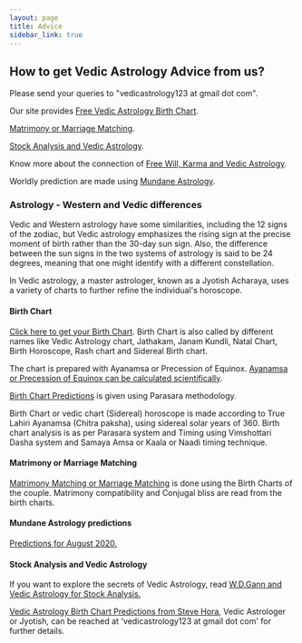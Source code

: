 ```yaml
---
layout: page
title: Advice
sidebar_link: true
---
```


## How to get Vedic Astrology Advice from us?

Please send your queries to "vedicastrology123 at gmail dot com".

Our site provides [Free Vedic Astrology Birth Chart](https://stevehora.com/calculate-your-vedic-astrology-chart/).

[Matrimony or Marriage Matching](https://stevehora.com/blog/marriage-compatibility/).

[Stock Analysis and Vedic Astrology](https://stevehora.com/blog/gann-w-d/).

Know more about the connection of [Free Will, Karma and Vedic Astrology](https://stevehora.com/blog/blog/karma-and-astrology/).

Worldly prediction are made using [Mundane Astrology](https://stevehora.com/categories/mundane-astrology).

### Astrology - Western and Vedic differences

Vedic and Western astrology have some similarities, including the 12 signs of the zodiac, but Vedic astrology emphasizes the rising sign at the precise moment of birth rather than the 30-day sun sign. Also, the difference between the sun signs in the two systems of astrology is said to be 24 degrees, meaning that one might identify with a different constellation.

In Vedic astrology, a master astrologer, known as a Jyotish Acharaya, uses a variety of charts to further refine the individual's horoscope.

#### Birth Chart

[Click here to get your Birth Chart](https://stevehora.com/calculate-your-vedic-astrology-chart/).
Birth Chart is also called by different names like Vedic Astrology chart, Jathakam, Janam Kundli, Natal Chart, Birth Horoscope, Rash chart and Sidereal Birth chart.

The chart is prepared with Ayanamsa or Precession of Equinox. [Ayanamsa or Precession of Equinox can be calculated scientifically](https://stevehora.com/blog/ayanamsa/).

[Birth Chart Predictions](https://stevehora.com/blog/birth-chart/) is given using Parasara methodology.

Birth Chart or vedic chart (Sidereal) horoscope is made according to True Lahiri Ayanamsa (Chitra paksha), using sidereal solar years of 360.
Birth chart analysis is as per Parasara system and Timing using Vimshottari Dasha system and Samaya Amsa or Kaala or Naadi timing technique.

#### Matrimony or Marriage Matching

[Matrimony Matching or Marriage Matching](https://stevehora.com/blog/marriage-compatibility/) is done using the Birth Charts of the couple. Matrimony compatibility and Conjugal bliss are read from the birth charts.

#### Mundane Astrology predictions

[Predictions for August 2020.](https://stevehora.com/blog/august-2020/)

#### Stock Analysis and Vedic Astrology

If you want to explore the secrets of Vedic Astrology, read [W.D.Gann and Vedic Astrology for Stock Analysis.](https://stevehora.com/blog/gann-w-d/)

[Vedic Astrology Birth Chart Predictions from Steve Hora](https://stevehora.com/steve-hora/), Vedic Astrologer or Jyotish, can be reached at 'vedicastrology123 at gmail dot com' for further details.
